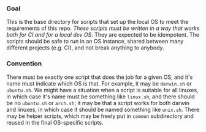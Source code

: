 ### Goal
This is the base directory for scripts that set up the local OS to meet the requirements of this repo.
*These scripts must be written in a way that works both for CI and for a local dev OS*.
They are expected to be idempotent. The scripts should be safe to run in an OS instance, 
shared between many different projects (e.g. CI), and not break anything to anybody.

### Convention
There must be exactly one script that does the job for a given OS, and it's name must indicate 
which OS is that. For example, it may be `darwin.sh` or `ubuntu.sh`. We might have a situation when a script 
is suitable for all linuxes, in which case it's name must be something like `linux.sh`, and there should be no 
`ubuntu.sh` or `arch.sh`; it may be that a script works for both darwin and linuxes, in which case it should be named 
something like `unix.sh`. There may be helper scripts, which may be freely put in `common` subdirectory and reused 
in the final OS-specific scripts.